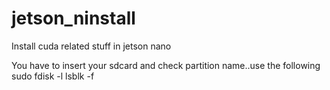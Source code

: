 # jetson_ninstall
Install cuda related stuff in jetson nano

You have to insert your sdcard and check partition name..use the following
sudo fdisk -l
lsblk -f
